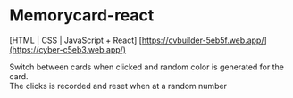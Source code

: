 # Memorycard-react
[HTML | CSS | JavaScript + React]
[https://cvbuilder-5eb5f.web.app/](https://cyber-c5eb3.web.app/)

Switch between cards when clicked and random color is generated for the card. 
<br/>
The clicks is recorded and reset when at a random number 
